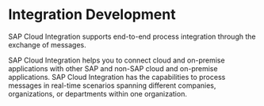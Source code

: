 <!-- loiob18936e517fa413eac715979b8f4bbe3 -->

# Integration Development

SAP Cloud Integration supports end-to-end process integration through the exchange of messages.

SAP Cloud Integration helps you to connect cloud and on-premise applications with other SAP and non-SAP cloud and on-premise applications. SAP Cloud Integration has the capabilities to process messages in real-time scenarios spanning different companies, organizations, or departments within one organization.

